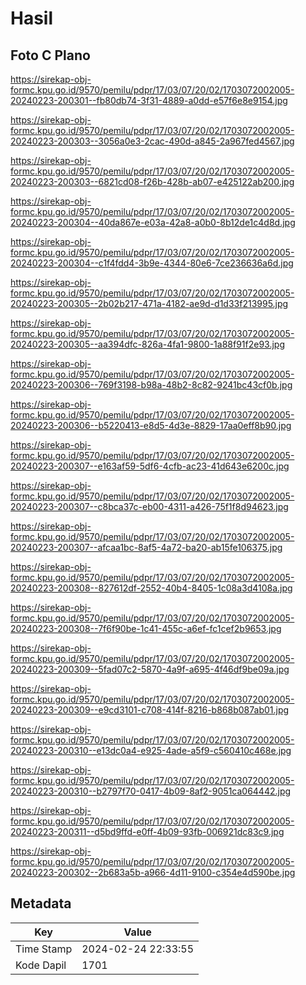 # Hasil

## Foto C Plano

https://sirekap-obj-formc.kpu.go.id/9570/pemilu/pdpr/17/03/07/20/02/1703072002005-20240223-200301--fb80db74-3f31-4889-a0dd-e57f6e8e9154.jpg

https://sirekap-obj-formc.kpu.go.id/9570/pemilu/pdpr/17/03/07/20/02/1703072002005-20240223-200303--3056a0e3-2cac-490d-a845-2a967fed4567.jpg

https://sirekap-obj-formc.kpu.go.id/9570/pemilu/pdpr/17/03/07/20/02/1703072002005-20240223-200303--6821cd08-f26b-428b-ab07-e425122ab200.jpg

https://sirekap-obj-formc.kpu.go.id/9570/pemilu/pdpr/17/03/07/20/02/1703072002005-20240223-200304--40da867e-e03a-42a8-a0b0-8b12de1c4d8d.jpg

https://sirekap-obj-formc.kpu.go.id/9570/pemilu/pdpr/17/03/07/20/02/1703072002005-20240223-200304--c1f4fdd4-3b9e-4344-80e6-7ce236636a6d.jpg

https://sirekap-obj-formc.kpu.go.id/9570/pemilu/pdpr/17/03/07/20/02/1703072002005-20240223-200305--2b02b217-471a-4182-ae9d-d1d33f213995.jpg

https://sirekap-obj-formc.kpu.go.id/9570/pemilu/pdpr/17/03/07/20/02/1703072002005-20240223-200305--aa394dfc-826a-4fa1-9800-1a88f91f2e93.jpg

https://sirekap-obj-formc.kpu.go.id/9570/pemilu/pdpr/17/03/07/20/02/1703072002005-20240223-200306--769f3198-b98a-48b2-8c82-9241bc43cf0b.jpg

https://sirekap-obj-formc.kpu.go.id/9570/pemilu/pdpr/17/03/07/20/02/1703072002005-20240223-200306--b5220413-e8d5-4d3e-8829-17aa0eff8b90.jpg

https://sirekap-obj-formc.kpu.go.id/9570/pemilu/pdpr/17/03/07/20/02/1703072002005-20240223-200307--e163af59-5df6-4cfb-ac23-41d643e6200c.jpg

https://sirekap-obj-formc.kpu.go.id/9570/pemilu/pdpr/17/03/07/20/02/1703072002005-20240223-200307--c8bca37c-eb00-4311-a426-75f1f8d94623.jpg

https://sirekap-obj-formc.kpu.go.id/9570/pemilu/pdpr/17/03/07/20/02/1703072002005-20240223-200307--afcaa1bc-8af5-4a72-ba20-ab15fe106375.jpg

https://sirekap-obj-formc.kpu.go.id/9570/pemilu/pdpr/17/03/07/20/02/1703072002005-20240223-200308--827612df-2552-40b4-8405-1c08a3d4108a.jpg

https://sirekap-obj-formc.kpu.go.id/9570/pemilu/pdpr/17/03/07/20/02/1703072002005-20240223-200308--7f6f90be-1c41-455c-a6ef-fc1cef2b9653.jpg

https://sirekap-obj-formc.kpu.go.id/9570/pemilu/pdpr/17/03/07/20/02/1703072002005-20240223-200309--5fad07c2-5870-4a9f-a695-4f46df9be09a.jpg

https://sirekap-obj-formc.kpu.go.id/9570/pemilu/pdpr/17/03/07/20/02/1703072002005-20240223-200309--e9cd3101-c708-414f-8216-b868b087ab01.jpg

https://sirekap-obj-formc.kpu.go.id/9570/pemilu/pdpr/17/03/07/20/02/1703072002005-20240223-200310--e13dc0a4-e925-4ade-a5f9-c560410c468e.jpg

https://sirekap-obj-formc.kpu.go.id/9570/pemilu/pdpr/17/03/07/20/02/1703072002005-20240223-200310--b2797f70-0417-4b09-8af2-9051ca064442.jpg

https://sirekap-obj-formc.kpu.go.id/9570/pemilu/pdpr/17/03/07/20/02/1703072002005-20240223-200311--d5bd9ffd-e0ff-4b09-93fb-006921dc83c9.jpg

https://sirekap-obj-formc.kpu.go.id/9570/pemilu/pdpr/17/03/07/20/02/1703072002005-20240223-200302--2b683a5b-a966-4d11-9100-c354e4d590be.jpg


## Metadata

| Key        | Value               |
| ---------- | ------------------- |
| Time Stamp | 2024-02-24 22:33:55 |
| Kode Dapil | 1701                |



